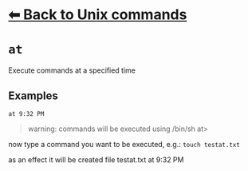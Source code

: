 # [⬅ Back	to Unix commands](Unix.md)
# `at`
Execute commands at a specified time

## Examples
`at 9:32 PM`
> warning: commands will be executed using /bin/sh
at>

now type a command you want to be executed, e.g.:
`touch testat.txt`

as an effect it will be created file testat.txt at 9:32 PM
